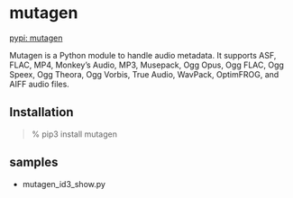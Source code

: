 mutagen
===============

[pypi: mutagen](https://pypi.org/project/mutagen/)

Mutagen is a Python module to handle audio metadata. 
It supports ASF, FLAC, MP4, Monkey’s Audio, MP3, Musepack, Ogg Opus, Ogg FLAC, Ogg Speex, Ogg Theora, Ogg Vorbis, True Audio, WavPack, OptimFROG, and AIFF audio files. 


## Installation

> % pip3 install mutagen

## samples

- mutagen_id3_show.py  


